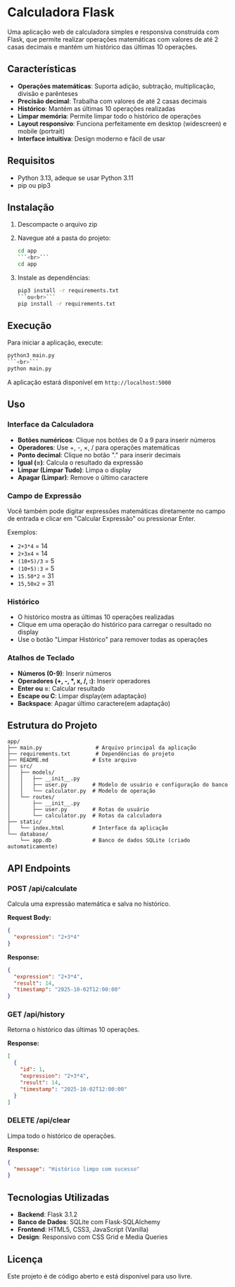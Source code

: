 # Calculadora Flask

Uma aplicação web de calculadora simples e responsiva construída com Flask, que permite realizar operações matemáticas com valores de até 2 casas decimais e mantém um histórico das últimas 10 operações.

## Características

- **Operações matemáticas**: Suporta adição, subtração, multiplicação, divisão e parênteses
- **Precisão decimal**: Trabalha com valores de até 2 casas decimais
- **Histórico**: Mantém as últimas 10 operações realizadas
- **Limpar memória**: Permite limpar todo o histórico de operações
- **Layout responsivo**: Funciona perfeitamente em desktop (widescreen) e mobile (portrait)
- **Interface intuitiva**: Design moderno e fácil de usar

## Requisitos

- Python 3.13, adeque se usar Python 3.11
- pip ou pip3

## Instalação

1. Descompacte o arquivo zip
2. Navegue até a pasta do projeto:
   ```bash
   cd app
   ```<br>```
   cd app
   ```

3. Instale as dependências:
   ```bash
   pip3 install -r requirements.txt
   ```ou<br>```
   pip install -r requirements.txt
   ```

   

## Execução

Para iniciar a aplicação, execute:

```bash
python3 main.py
```<br>```
python main.py
```


A aplicação estará disponível em `http://localhost:5000`

## Uso

### Interface da Calculadora

- **Botões numéricos**: Clique nos botões de 0 a 9 para inserir números
- **Operadores**: Use +, -, ×, / para operações matemáticas
- **Ponto decimal**: Clique no botão "." para inserir decimais
- **Igual (=)**: Calcula o resultado da expressão
- **Limpar (Limpar Tudo)**: Limpa o display
- **Apagar (Limpar)**: Remove o último caractere

### Campo de Expressão

Você também pode digitar expressões matemáticas diretamente no campo de entrada e clicar em "Calcular Expressão" ou pressionar Enter.

Exemplos:
- `2+3*4` = 14
- `2+3x4` = 14
- `(10+5)/3` = 5
- `(10+5):3` = 5
- `15.50*2` = 31
- `15,50x2` = 31

### Histórico

- O histórico mostra as últimas 10 operações realizadas
- Clique em uma operação do histórico para carregar o resultado no display
- Use o botão "Limpar Histórico" para remover todas as operações

### Atalhos de Teclado

- **Números (0-9)**: Inserir números
- **Operadores (+, -, *, x, /, :)**: Inserir operadores
- **Enter ou =**: Calcular resultado
- **Escape ou C**: Limpar display(em adaptação)
- **Backspace**: Apagar último caractere(em adaptação)

## Estrutura do Projeto

```
app/
├── main.py                 # Arquivo principal da aplicação
├── requirements.txt        # Dependências do projeto
├── README.md              # Este arquivo
├── src/
│   ├── models/
│   │   ├── __init__.py
│   │   ├── user.py        # Modelo de usuário e configuração do banco
│   │   └── calculator.py  # Modelo de operação
│   └── routes/
│       ├── __init__.py
│       ├── user.py        # Rotas de usuário
│       └── calculator.py  # Rotas da calculadora
├── static/
│   └── index.html         # Interface da aplicação
└── database/
    └── app.db             # Banco de dados SQLite (criado automaticamente)
```

## API Endpoints

### POST /api/calculate
Calcula uma expressão matemática e salva no histórico.

**Request Body:**
```json
{
  "expression": "2+3*4"
}
```

**Response:**
```json
{
  "expression": "2+3*4",
  "result": 14,
  "timestamp": "2025-10-02T12:00:00"
}
```

### GET /api/history
Retorna o histórico das últimas 10 operações.

**Response:**
```json
[
  {
    "id": 1,
    "expression": "2+3*4",
    "result": 14,
    "timestamp": "2025-10-02T12:00:00"
  }
]
```

### DELETE /api/clear
Limpa todo o histórico de operações.

**Response:**
```json
{
  "message": "Histórico limpo com sucesso"
}
```

## Tecnologias Utilizadas

- **Backend**: Flask 3.1.2
- **Banco de Dados**: SQLite com Flask-SQLAlchemy
- **Frontend**: HTML5, CSS3, JavaScript (Vanilla)
- **Design**: Responsivo com CSS Grid e Media Queries

## Licença

Este projeto é de código aberto e está disponível para uso livre.
